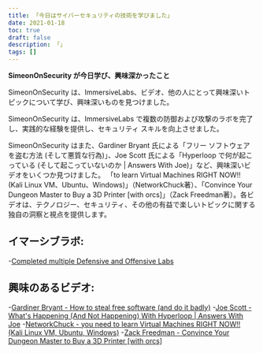 ```yaml
---
title: 「今日はサイバーセキュリティの技術を学びました」
date: 2021-01-18
toc: true
draft: false
description: 「」
tags: []
---
```


**SimeonOnSecurity が今日学び、興味深かったこと**

SimeonOnSecurity は、ImmersiveLabs、ビデオ、他の人にとって興味深いトピックについて学び、興味深いものを見つけました。

SimeonOnSecurity は、ImmersiveLabs で複数の防御および攻撃のラボを完了し、実践的な経験を提供し、セキュリティ スキルを向上させました。

SimeonOnSecurity はまた、Gardiner Bryant 氏による「フリー ソフトウェアを盗む方法 (そして悪質な行為)」、Joe Scott 氏による「Hyperloop で何が起こっている (そして起こっていないのか | Answers With Joe)」など、興味深いビデオをいくつか見つけました。 「to learn Virtual Machines RIGHT NOW!! (Kali Linux VM、Ubuntu、Windows)」（NetworkChuck著）、「Convince Your Dungeon Master to Buy a 3D Printer [with orcs]」（Zack Freedman著）。各ビデオは、テクノロジー、セキュリティ、その他の有益で楽しいトピックに関する独自の洞察と視点を提供します。

## イマーシブラボ:
-[Completed multiple Defensive and Offensive Labs](https://www.immersivelabs.com/)

## 興味のあるビデオ:
-[Gardiner Bryant - How to steal free software (and do it badly)](https://www.youtube.com/watch?v=7bYpZpTCUFA)
-[Joe Scott - What's Happening (And Not Happening) With Hyperloop | Answers With Joe](https://www.youtube.com/watch?v=23n94m96flc)
-[NetworkChuck - you need to learn Virtual Machines RIGHT NOW!! (Kali Linux VM, Ubuntu, Windows)](https://www.youtube.com/watch?v=wX75Z-4MEoM)
-[Zack Freedman - Convince Your Dungeon Master to Buy a 3D Printer [with orcs]](https://www.youtube.com/watch?v=Lvo61p1UVCQ)
